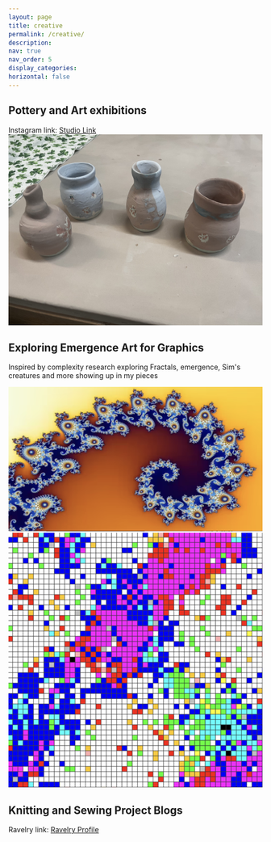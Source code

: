 ```yaml
---
layout: page
title: creative
permalink: /creative/
description: 
nav: true
nav_order: 5
display_categories: 
horizontal: false
---
```


<!--temp.html
[My page](/temp.html)
-->
 


<h2>Pottery and Art exhibitions</h2>
Instagram link: <a href="https://www.instagram.com/sandcatstudio/">Studio Link</a>
  
<img src="../assets/img/IMG_3428.jpg" class="img-fluid" alt="pots">

    

<h2>Exploring Emergence Art for Graphics</h2>
<p>Inspired by complexity research exploring Fractals, emergence, Sim's creatures and more showing up in my pieces</p>
<img src="../assets/img/fractals.png" class="img-fluid" alt="Fractals">
<img src="../assets/img/cellularaut.png" class="img-fluid" alt="CA">

<h2>Knitting and Sewing Project Blogs</h2>
Ravelry link: <a href="https://www.ravelry.com/people/MariumKiran/">Ravelry Profile</a>

<!--temp.html
[My page](/temp.html)
-->
<!-- I love art! Inspired by architecture, places etc and usallu dabble in multiple mediums-->

<!--<h2>Other Activities</h2>
<ul>
  <li>Networks for Gaming</li>
  <li>Pets and Cat Resources</li>
  <li>Pottery</li>
  <li>Yoga Resources</li>
</ul>
-->
